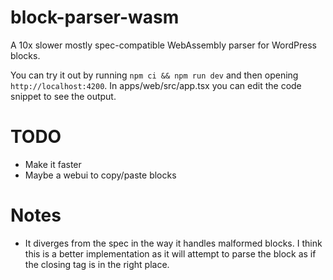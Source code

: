 # block-parser-wasm

A 10x slower mostly spec-compatible WebAssembly parser for WordPress blocks.

You can try it out by running `npm ci && npm run dev` and then opening `http://localhost:4200`. In apps/web/src/app.tsx you can edit the code snippet to see the output.

# TODO
- Make it faster
- Maybe a webui to copy/paste blocks

# Notes
- It diverges from the spec in the way it handles malformed blocks. I think this is a better implementation as it will attempt to parse the block as if the closing tag is in the right place.
